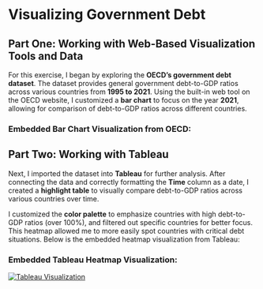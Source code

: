 # Visualizing Government Debt

## Part One: Working with Web-Based Visualization Tools and Data

For this exercise, I began by exploring the **OECD’s government debt dataset**. The dataset provides general government debt-to-GDP ratios across various countries from **1995 to 2021**. Using the built-in web tool on the OECD website, I customized a **bar chart** to focus on the year **2021**, allowing for comparison of debt-to-GDP ratios across different countries.

### Embedded Bar Chart Visualization from OECD:
<!-- <script type='module' src='https://us-east-1.online.tableau.com/javascripts/api/tableau.embedding.3.latest.min.js'></script><tableau-viz id='tableau-viz' src='https://us-east-1.online.tableau.com/t/aponnamp-b2a709220c/views/VisualizingGovernmentDebt/VisualizingGovernmentDebt' width='1152' height='547' hide-tabs toolbar='bottom' ></tableau-viz> -->

## Part Two: Working with Tableau

Next, I imported the dataset into **Tableau** for further analysis. After connecting the data and correctly formatting the **Time** column as a date, I created a **highlight table** to visually compare debt-to-GDP ratios across various countries over time.

I customized the **color palette** to emphasize countries with high debt-to-GDP ratios (over 100%), and filtered out specific countries for better focus. This heatmap allowed me to more easily spot countries with critical debt situations. Below is the embedded heatmap visualization from Tableau:

### Embedded Tableau Heatmap Visualization:

<script type='text/javascript'>
  var divElement = document.getElementById('vizcd066ccb-e9dd-434b-ad8a-0165401a6a50'); 
  var vizElement = divElement.getElementsByTagName('object')[0]; 
  vizElement.style.width='100%';
  vizElement.style.height=(divElement.offsetWidth*0.75)+'px'; 
  var scriptElement = document.createElement('script'); 
  scriptElement.src = 'https://public.tableau.com/javascripts/api/viz_v1.js'; 
  vizElement.parentNode.insertBefore(scriptElement, vizElement); 
</script>

<div class='tableauPlaceholder' id='vizcd066ccb-e9dd-434b-ad8a-0165401a6a50' style='position: relative; width: 100%; height: 600px;'>
  <noscript><a href='#'><img alt='Tableau Visualization' 
      src='https://public.tableau.com/static/images/your_image_link_here.png' style='border: none' /></a></noscript>
  <object class='tableauViz' width='100%' height='600' style='display:none;'>
    <param name='host_url' value='https%3A%2F%2Fpublic.tableau.com%2F' />
    <param name='embed_code_version' value='3' />
    <param name='site_root' value='' />
    <param name='name' value='cd066ccb-e9dd-434b-ad8a-0165401a6a50' />
    <param name='toolbar' value='yes' />
    <param name='static_image' value='your_image_link.png' />
    <param name='animate_transition' value='yes' />
    <param name='display_static_image' value='yes' />
    <param name='display_spinner' value='yes' />
    <param name='display_overlay' value='yes' />
  </object>
</div>

